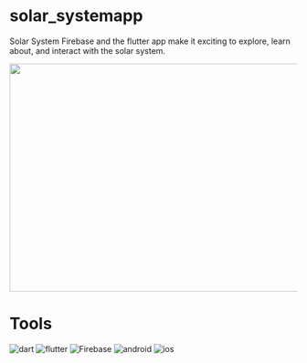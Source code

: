 # solar_systemapp

Solar System Firebase and the flutter app make it exciting to explore, learn about, and interact with the solar system.

<div align="center">
  <img src="https://github.com/ChelghoumMohammedWassim/solar_system-flutter-app/assets/101805975/b7aea629-56c1-456d-9626-334d59f6de71" width="600" height="400" />
</div>


# Tools
![dart](https://img.shields.io/badge/Dart-0175C2?style=for-the-badge&logo=dart&logoColor=white)
![flutter](	https://img.shields.io/badge/Flutter-02569B?style=for-the-badge&logo=flutter&logoColor=white)
![Firebase](https://img.shields.io/badge/firebase-%23039BE5.svg?style=for-the-badge&logo=firebase)
![android](https://img.shields.io/badge/Android-3DDC84?style=for-the-badge&logo=android&logoColor=white)
![ios](https://img.shields.io/badge/iOS-000000?style=for-the-badge&logo=ios&logoColor=white)





